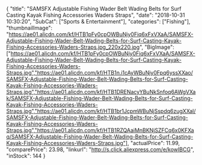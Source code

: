 {
	"title": "SAMSFX Adjustable Fishing Wader Belt Wading Belts for Surf Casting Kayak Fishing Accessories Waders Straps",
	"date": "2018-10-31 10:30:20",
	"SubCat": ["Sports & Entertainment"],
	"categories": ["Fishing"],
	"thumbnailImage": "https://ae01.alicdn.com/kf/HTB1pFy0cpOWBuNjy0Fiq6xFxVXaA/SAMSFX-Adjustable-Fishing-Wader-Belt-Wading-Belts-for-Surf-Casting-Kayak-Fishing-Accessories-Waders-Straps.jpg_220x220.jpg",
	"BigImage": ["https://ae01.alicdn.com/kf/HTB1pFy0cpOWBuNjy0Fiq6xFxVXaA/SAMSFX-Adjustable-Fishing-Wader-Belt-Wading-Belts-for-Surf-Casting-Kayak-Fishing-Accessories-Waders-Straps.jpg","https://ae01.alicdn.com/kf/HTB1n.i1cAyWBuNjy0Fpq6yssXXao/SAMSFX-Adjustable-Fishing-Wader-Belt-Wading-Belts-for-Surf-Casting-Kayak-Fishing-Accessories-Waders-Straps.jpg","https://ae01.alicdn.com/kf/HTB1DRENacyYBuNkSnfoq6AWgVXak/SAMSFX-Adjustable-Fishing-Wader-Belt-Wading-Belts-for-Surf-Casting-Kayak-Fishing-Accessories-Waders-Straps.jpg","https://ae01.alicdn.com/kf/HTB1br1JcpmWBuNjSspdq6zugXXal/SAMSFX-Adjustable-Fishing-Wader-Belt-Wading-Belts-for-Surf-Casting-Kayak-Fishing-Accessories-Waders-Straps.jpg","https://ae01.alicdn.com/kf/HTB1RZQAaiMnBKNjSZFCq6x0KFXaq/SAMSFX-Adjustable-Fishing-Wader-Belt-Wading-Belts-for-Surf-Casting-Kayak-Fishing-Accessories-Waders-Straps.jpg"],
	"actualPrice": 11.99,
	"comparePrice": 23.98,
	"linkurl": "http://s.click.aliexpress.com/e/kowIBCG",
	"inStock": 144
}
